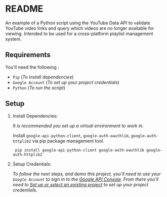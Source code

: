 #   README
An example of a Python script using the YouTube Data API to validate YouTube video links 
and query which videos are no longer available for viewing. 
Intended to be used for a cross-platform playlist management system.


## Requirements

You'll need the following :

- `Pip` (*To install dependencies*)
- `Google Account` (*To set up your project credentials*)
- `Python` (*To run the script*)

## Setup

1. Install Dependencies:

    *It is recommended you set up a virtual environment to work in.*

    Install `google-api-python-client`, `google-auth-oauthlib`, `google-auth-httplib2` via pip package management tool.

        pip install google-api-python-client google-auth-oauthlib google-auth-httplib2

2. Setup Credentials:
    
    *To follow the next steps, and demo this project, 
you'll need to use your `Google Account` to sign in to the 
[Google API Console](https://console.cloud.google.com/). 
From there you'll need to [Set up or select an existing project](https://developers.google.com/youtube/v3/quickstart/python#step_1_set_up_your_project_and_credentials) to set up your project credentials.*


